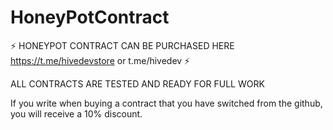 # HoneyPotContract
⚡ HONEYPOT CONTRACT CAN BE PURCHASED HERE https://t.me/hivedevstore or t.me/hivedev ⚡

ALL CONTRACTS ARE TESTED AND READY FOR FULL WORK

If you write when buying a contract that you have switched from the github, you will receive a 10% discount.
